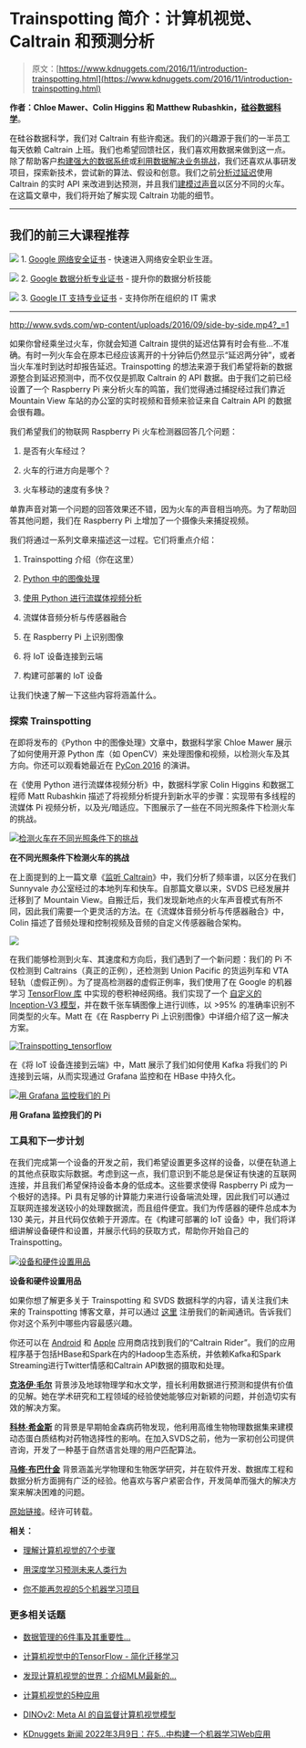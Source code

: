 # Trainspotting 简介：计算机视觉、Caltrain 和预测分析

> 原文：[https://www.kdnuggets.com/2016/11/introduction-trainspotting.html](https://www.kdnuggets.com/2016/11/introduction-trainspotting.html)

**作者：Chloe Mawer、Colin Higgins 和 Matthew Rubashkin，[硅谷数据科学](http://svds.com/)**。

在硅谷数据科学，我们对 Caltrain 有些许痴迷。我们的兴趣源于我们的一半员工每天依赖 Caltrain 上班。我们也希望回馈社区，我们喜欢用数据来做到这一点。除了帮助客户[构建强大的数据系统](http://www.svds.com/building-data-systems-what-do-you-need/?utm_source=kdnuggets&utm_medium=referral)或[利用数据解决业务挑战](http://www.svds.com/five-business-challenges-data-can-solve/?utm_source=kdnuggets&utm_medium=referral)，我们还喜欢从事研发项目，探索新技术，尝试新的算法、假设和创意。我们之前[分析过延迟](http://www.svds.com/the-trains-project-analyzing-caltrain-delays/?utm_source=kdnuggets&utm_medium=referral)使用 Caltrain 的实时 API 来改进到达预测，并且我们[建模过声音](http://www.svds.com/listening-caltrain/?utm_source=kdnuggets&utm_medium=referral)以区分不同的火车。在这篇文章中，我们将开始了解实现 Caltrain 功能的细节。

* * *

## 我们的前三大课程推荐

![](../Images/0244c01ba9267c002ef39d4907e0b8fb.png) 1\. [Google 网络安全证书](https://www.kdnuggets.com/google-cybersecurity) - 快速进入网络安全职业生涯。

![](../Images/e225c49c3c91745821c8c0368bf04711.png) 2\. [Google 数据分析专业证书](https://www.kdnuggets.com/google-data-analytics) - 提升你的数据分析技能

![](../Images/0244c01ba9267c002ef39d4907e0b8fb.png) 3\. [Google IT 支持专业证书](https://www.kdnuggets.com/google-itsupport) - 支持你所在组织的 IT 需求

* * *

<http://www.svds.com/wp-content/uploads/2016/09/side-by-side.mp4?_=1>

如果你曾经乘坐过火车，你就会知道 Caltrain 提供的延迟估算有时会有些...不准确。有时一列火车会在原本已经应该离开的十分钟后仍然显示“延迟两分钟”，或者当火车准时到达时却报告延迟。Trainspotting 的想法来源于我们希望将新的数据源整合到延迟预测中，而不仅仅是抓取 Caltrain 的 API 数据。由于我们之前已经设置了一个 Raspberry Pi 来分析火车的鸣笛，我们觉得通过捕捉经过我们靠近 Mountain View 车站的办公室的实时视频和音频来验证来自 Caltrain API 的数据会很有趣。

我们希望我们的物联网 Raspberry Pi 火车检测器回答几个问题：

1.  是否有火车经过？

1.  火车的行进方向是哪个？

1.  火车移动的速度有多快？

单靠声音对第一个问题的回答效果还不错，因为火车的声音相当响亮。为了帮助回答其他问题，我们在 Raspberry Pi 上增加了一个摄像头来捕捉视频。

我们将通过一系列文章来描述这一过程。它们将重点介绍：

1.  Trainspotting 介绍（你在这里）

1.  [Python 中的图像处理](http://www.svds.com/image-processing-python/)

1.  [使用 Python 进行流媒体视频分析](http://www.svds.com/streaming-video-analysis-python/)

1.  流媒体音频分析与传感器融合

1.  在 Raspberry Pi 上识别图像

1.  将 IoT 设备连接到云端

1.  构建可部署的 IoT 设备

让我们快速了解一下这些内容将涵盖什么。

### 探索 Trainspotting

在即将发布的《Python 中的图像处理》文章中，数据科学家 Chloe Mawer 展示了如何使用开源 Python 库（如 OpenCV）来处理图像和视频，以检测火车及其方向。你还可以观看她最近在 [PyCon 2016](https://www.youtube.com/watch?v=MC00XWdl-ms) 的演讲。

在《使用 Python 进行流媒体视频分析》中，数据科学家 Colin Higgins 和数据工程师 Matt Rubashkin 描述了将视频分析提升到新水平的步骤：实现带有多线程的流媒体 Pi 视频分析，以及光/暗适应。下图展示了一些在不同光照条件下检测火车的挑战。

[![检测火车在不同光照条件下的挑战](../Images/bb086b83b9de10013d770d92663f6561.png)](http://www.svds.com/wp-content/uploads/2016/09/Trainspotting_variedlight.png)

**在不同光照条件下检测火车的挑战**

在上面提到的上一篇文章《[监听 Caltrain](http://www.svds.com/listening-caltrain/)》中，我们分析了频率谱，以区分在我们 Sunnyvale 办公室经过的本地列车和快车。自那篇文章以来，SVDS 已经发展并迁移到了 Mountain View。自搬迁后，我们发现新地点的火车声音模式有所不同，因此我们需要一个更灵活的方法。在《流媒体音频分析与传感器融合》中，Colin 描述了音频处理和控制视频及音频的自定义传感器融合架构。

[![](../Images/1fcec7d9aee0e355d38eb427c4dc20c9.png)](http://www.svds.com/wp-content/uploads/2016/09/Pasted-image-at-2016_09_09-12_01-PM.png)

在我们能够检测到火车、其速度和方向后，我们遇到了一个新问题：我们的 Pi 不仅检测到 Caltrains（真正的正例），还检测到 Union Pacific 的货运列车和 VTA 轻轨（虚假正例）。为了提高检测器的虚假正例率，我们使用了在 Google 的机器学习 [TensorFlow 库](https://www.tensorflow.org/versions/r0.9/tutorials/image_recognition/index.html) 中实现的卷积神经网络。我们实现了一个 [自定义的 Inception-V3 模型](https://www.tensorflow.org/versions/r0.8/how_tos/image_retraining/index.html)，并在数千张车辆图像上进行训练，以 >95% 的准确率识别不同类型的火车。Matt 在《在 Raspberry Pi 上识别图像》中详细介绍了这一解决方案。

[![Trainspotting_tensorflow](../Images/9fe6d3b5514d8e048d0586b01579554f.png)](http://www.svds.com/wp-content/uploads/2016/09/Trainspotting_tensorflow.png)

在《将 IoT 设备连接到云端》中，Matt 展示了我们如何使用 Kafka 将我们的 Pi 连接到云端，从而实现通过 Grafana 监控和在 HBase 中持久化。

[![用 Grafana 监控我们的 Pi](../Images/2b07f5193a5f2914c5807134d46d1c80.png)](http://www.svds.com/wp-content/uploads/2016/09/Trainspotting_grafana.png)

**用 Grafana 监控我们的 Pi**

### 工具和下一步计划

在我们完成第一个设备的开发之前，我们希望设置更多这样的设备，以便在轨道上的其他点获取实际数据。考虑到这一点，我们意识到不能总是保证有快速的互联网连接，并且我们希望保持设备本身的低成本。这些要求使得 Raspberry Pi 成为一个极好的选择。Pi 具有足够的计算能力来进行设备端流处理，因此我们可以通过互联网连接发送较小的处理数据流，而且组件便宜。我们为传感器的硬件总成本为 130 美元，并且代码仅依赖于开源库。在《构建可部署的 IoT 设备》中，我们将详细讲解设备硬件和设置，并展示代码的获取方式，帮助你开始自己的 Trainspotting。

[![设备和硬件设置用品](../Images/19032c6e2f399c4a3bd05f7b0a998f2b.png)](http://www.svds.com/wp-content/uploads/2016/09/Trainspotting_supplies.png)

**设备和硬件设置用品**

如果你想了解更多关于 Trainspotting 和 SVDS 数据科学的内容，请关注我们未来的 Trainspotting 博客文章，并可以通过 [这里](http://www.svds.com/newsletter/?utm_source=kdnuggets&utm_medium=referral) 注册我们的新闻通讯。告诉我们你对这个系列中哪些内容最感兴趣。

你还可以在 [Android](https://play.google.com/store/apps/details?id=interprone.caltrain&hl=en) 和 [Apple](https://itunes.apple.com/us/app/caltrain-rider/id897315176?mt=8) 应用商店找到我们的“Caltrain Rider”。我们的应用程序基于包括HBase和Spark在内的Hadoop生态系统，并依赖Kafka和Spark Streaming进行Twitter情感和Caltrain API数据的摄取和处理。

**[克洛伊·毛尔](https://www.linkedin.com/in/chloemawer)** 背景涉及地球物理学和水文学，擅长利用数据进行预测和提供有价值的见解。她在学术研究和工程领域的经验使她能够应对新颖的问题，并创造切实有效的解决方案。

**[科林·希金斯](https://www.linkedin.com/in/colinahiggins)** 的背景是早期帕金森病药物发现，他利用高维生物物理数据集来建模动态蛋白质结构对药物选择性的影响。在加入SVDS之前，他为一家初创公司提供咨询，开发了一种基于自然语言处理的用户匹配算法。

**[马修·布巴什金](https://www.linkedin.com/in/mrubash1)** 背景涵盖光学物理和生物医学研究，并在软件开发、数据库工程和数据分析方面拥有广泛的经验。他喜欢与客户紧密合作，开发简单而强大的解决方案来解决困难的问题。

[原始链接](http://svds.com/introduction-to-trainspotting/?utm_source=kdnuggets&utm_medium=referral)。经许可转载。

**相关：**

+   [理解计算机视觉的7个步骤](/2016/08/seven-steps-understanding-computer-vision.html)

+   [用深度学习预测未来人类行为](/2016/09/predicting-future-human-behavior-deep-learning.html)

+   [你不能再忽视的5个机器学习项目](/2016/06/five-more-machine-learning-projects-cant-overlook.html)

### 更多相关话题

+   [数据管理的6件事及其重要性…](https://www.kdnuggets.com/2022/05/6-things-need-know-data-management-matters-computer-vision.html)

+   [计算机视觉中的TensorFlow - 简化迁移学习](https://www.kdnuggets.com/2022/01/tensorflow-computer-vision-transfer-learning-made-easy.html)

+   [发现计算机视觉的世界：介绍MLM最新的…](https://www.kdnuggets.com/2024/01/mlm-discover-the-world-of-computer-vision-ebook)

+   [计算机视觉的5种应用](https://www.kdnuggets.com/2022/03/5-applications-computer-vision.html)

+   [DINOv2: Meta AI 的自监督计算机视觉模型](https://www.kdnuggets.com/2023/05/dinov2-selfsupervised-computer-vision-models-meta-ai.html)

+   [KDnuggets 新闻 2022年3月9日：在5…中构建一个机器学习Web应用](https://www.kdnuggets.com/2022/n10.html)
